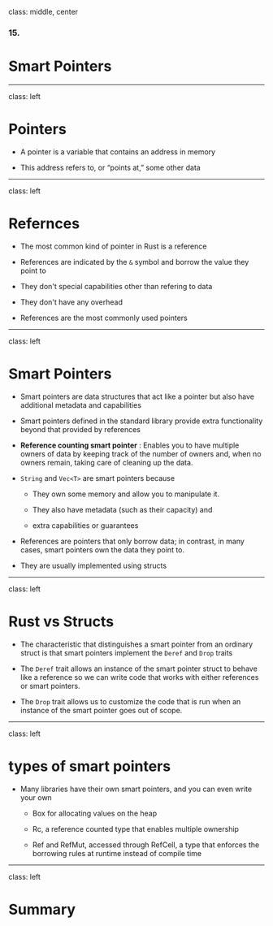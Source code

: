 class: middle, center

### 15.

# Smart Pointers

---

class: left

# Pointers

* A pointer is a variable that contains an address in memory

* This address refers to, or “points at,” some other data

---

class: left

# Refernces

* The most common kind of pointer in Rust is a reference

* References are indicated by the `&` symbol and borrow the value they point to

* They don't special capabilities other than refering to data

* They don't have any overhead

* References are the most commonly used pointers

---

class: left

# Smart Pointers

* Smart pointers are data structures that act like a pointer but also have
  additional metadata and capabilities

* Smart pointers defined in the standard library provide extra functionality beyond that provided
  by references

* **Reference counting smart pointer** : Enables you to have multiple owners of
  data by keeping track of the number of owners and, when no owners remain,
  taking care of cleaning up the data.

* `String` and `Vec<T>` are smart pointers because

  * They own some memory and allow you to manipulate it.

  * They also have metadata (such as their capacity) and

  * extra capabilities or guarantees

* References are pointers that only borrow data; in contrast, in many cases,
  smart pointers own the data they point to.

* They are usually implemented using structs

---

class: left

# Rust vs Structs

* The characteristic that distinguishes a smart pointer from an ordinary struct is that smart pointers implement the `Deref` and `Drop` traits

* The `Deref` trait allows an instance of the smart pointer struct to behave like a reference so we can write code that works with either references or smart pointers.

* The `Drop` trait allows us to customize the code that is run when an instance of the smart pointer goes out of scope.

---

class: left

# types of smart pointers

* Many libraries have their own smart pointers, and you can even write your own

  * Box<T> for allocating values on the heap

  * Rc<T>, a reference counted type that enables multiple ownership

  * Ref<T> and RefMut<T>, accessed through RefCell<T>, a type that enforces the
    borrowing rules at runtime instead of compile time



---

class: left

# Summary

